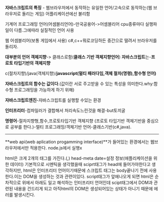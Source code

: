 **자바스크립트의 특징** - 웹브라우저에서 동작하는 유일한 언어/고속으로 동작하는(웹 브라우저로 돌리는 게임) 어플리케이션에선 불리함

기계어 프로그래밍 언어(어셈블리언어)-만국공용어->어셈블리어 cpu종류마다 실행파일이 다름.그에따라 실질적인 언어 사용

웹 어셈블리어(보통 게임에서 사용) c#,c++뭐로코딩하든 중간으로 떨려서 브라우저를 돌리자.

**대부분의 언어 객체지향**-> 클래스로함(**클래스 기반 객체지향언어**)
**자바스크립트**는-**프로토 타입기반의 객체지향**

c(절차지향)/java(객체지향)/**javascript(멀티 패러다임,객체 절차(명령),함수형 언어)**

**자바스크립트의 함수는 값이다**.(값이란 서로 주고받을 수 있는 특성을 의미한다.why:함수형 프로그래밍을 가능하게 하기 위해)

**자바스크립트엔진**-자바스크립트를 실행할 수있는 환경

**인터프리터**-컴파일러가 결합해서 처리속도느린것을 해결-but토끼굴 

**명령어**-절차지향형,함수,프로토타입기반 객체지향 (프로토 타입기반 객체기반을 중심으로 공부를 한다.)-멀티 프로그래밍/객체기반 언어-클래스기반(c#,java).

-------------------------------------

 **web api(web aplication progamming interface)**가 들어있는 환경에서는 웹브라우저에서만 적용한다. node.js에서 실행x

html은 크게 2개의 태그를 가진다.(<head>,<body>)
head-meta date=설정 정보(애플리케이션을 위한 데이터) 기본적으로 시멘틱을 생각했을때 sciprt태그가 head에 들어가야한다고 생각하지만, html은 인터프리터 언어이기때문에 스크립트 태그는 body끝나기 전에 사용한다.이는 DOM을 생성하는 것과 관련이있다. script태그가 앞에나오게 되면 html은 순차적으로 위에서 아래도 일고 해석하는 인터프리터 언어인데 scipt태그에서 DOM과 관련된 내용을 건드리게 되고 아직html의 DOM은 생성되어있는 상태가 아니기 때문에 에러를 발생시킨다.

<script>안의 document.querySelecotr와 같은 요소 관련 내용은 html,css와 관련된 web api이다-> 그래서 웹 브라우저에서 실행하고 ,node.js에서는 실행하지 못한다.
 **ECMAScript는 (node/브라우저)모두 포함하는 코어이다.**

### 웹 브라우저는 어떻게 동작하는가?

client(웹브라우저)---server(회사의 서버)
request(client->server)------------response(server->client)

**loading(로딩)**-브라우저가 서버로 부터 다운로드하여 파일을 가져온다. 웹서버는 루트(대문)로 접근하면 index.html(html파일 안에는 javascript와 css등이 링크로 연결이 되어있다.)을 받을 수있다. 

www.naver.com/(index.html주소창에 생략이가능하다).-도메인 주소(서버가 식별 할 수 있는 주소)

-------------------------------------

모든 웹애플리케이션은 **HTTP**(htper text transfer protocol)프로토콜을 규약으로 동작한다.(request/response).서버의 파일은 0,1로 구성되어있는 데이터이다.이를 웹브라우저로  보낼때 서버에있는 정보를 패킷으로 잘게 쪼갠 정보를 보내고 이를 받아서 하나의 파일로 뭉치는 과정을 겪는다.


![3-3](https://poiemaweb.com/assets/fs-images/3-3.png)

load HTML을 한 상태가 (resquest와 response를 해서 index.html을 파일을 받은 상태)---Read(메모리상에 데이터를 올린다.)----Parse(html데이터를 읽어들여서 컴퓨터가 실행할 수있는 형식으로 만든다.)----->(결과물)Dom tree(부자관계 부모와 자식의 구조를 가진다.)

기본 html은 중첩된 구조를 가지고 있다.크게 html의 자식으로 head와 body태그가 있다.(이는 부모와 자식이라는  구조화 할 수있다.)그리고 container라는 div태그를 만들어서 그 안에 자식을 넣고 그 자식의 형제들을 넣는다. 그렇게 하는 것이 부모의 속성을 자식에게 상속시켜서 한번에 무엇인가를 처리하기 좋다. html의 중첩 같이 html의 자료구조를 배열하는것이 DOM tree를 구성하는 것이다. 

**이렇게 트리구조를 만드는 이유는?**-그래야 부모로 올라가고 자식으로 내려가고 왔다 갔다하면서 자료에 접근하기가 용이하다. 조작을 하려면 접근해야하는 메모리상 트리구조에서 조작을 한다. parsing은 rendering engine(html과 css)에서한다. http 1.1. connection은 한번에 자료를 하나씩 가져옴을 의미한다

html의 link에 css가 있으면 다시 서버에 요청을 보내서 그것을 가져와야한다. 그렇게 되면 html에서 parsing되며 만들고있던 Dom만들기를 일시 중단을 한다. css도 Dom tree를 형성하는데 이를 cssom tree라고 한다. 그후 DOM를 생성하는 작업을 계속 수행한다.(pasing 작업) 작업이 진행되면서 내려가다가 자바스크립트 링크를 만나면 다시 parsing를 중단하고  자바스크립트 엔진에서 이를 parsing한다 그러고 javascript DOM(syantax tree)을 만든다. 이런과정을 거치면서 만들어진html Dom 와 CSS DOM를 합쳐서 render tree라고 부른다.

render tree가 만들어지면은 이제 웹 브라우저에 그릴 준비가 끝났다.이후 그림을 그릴때 그림을 그리는것은 부담이 큰작업이기 때문에 변화가 없는 데이터에 대해서는 그리지 말아야한다.

**http특징은 단방향통신이다.**(ex무전기 양쪽에서 동시에 이야기를 할 수 없다.)/양방향통신(휴대전화)
**http특징 단방향 통신이지만 쌍으로 이루어져있다**.(request를 보내면 반드시 response가 있다. 요청을 받아서 그림을 그린다.)
Dom tree와 CSSOM TREE가 합쳐지고 render tree가 생성되는데 javascript의 sytax tree는 render tree의 내용을 지우거나 내용을 갈아낀운다던가 혹은 글자의 속성을 바꾼다 던지의 수행을 한다.



파일로 된 javascript 소스코드
token(더이산 나눌수 없는 원소-으미를 가지고 있는 최소단위인 형태소의 의미를 가진다.)
구문분석=문법들을 추가한다(어셈블리어로 만든다.)
자바스키립트 엔진의 소스코드 실행과정
script태그가 돔 구성보다 먼저 등장해서  cssom tree,dom tree의 돔 트리를 건드리면  DOM이 구성되지 상태이기 때문에 오류를 발생한다. body tag밑으로 와야한다.